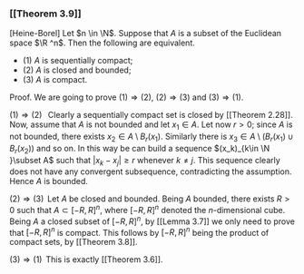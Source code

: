 ### [[Theorem 3.9]]

[Heine-Borel] Let $n \in \N$. Suppose that $A$ is a subset of the Euclidean space $\R ^n$. Then the following are equivalent.

- (1) $A$ is sequentially compact;
- (2) $A$ is closed and bounded;
- (3) $A$ is compact.

Proof. We are going to prove $(1) \Rightarrow (2)$, $(2) \Rightarrow (3)$ and $(3) \Rightarrow (1)$.

$(1) \Rightarrow (2)$   Clearly a sequentially compact set is closed by [[Theorem 2.28]]. Now, assume that $A$ is not bounded and let $x_1\in A$. Let now $r>0$; since $A$ is not bounded, there exists $x_2\in A\setminus B_r(x_1)$. Similarly there is $x_3\in A\setminus (B_r(x_1)\cup B_r(x_2))$ and so on. In this way be can build a sequence $(x_k)_{k\in \N }\subset A$ such that $|x_k-x_j|\geq r$ whenever $k\neq j$. This sequence clearly does not have any convergent subsequence, contradicting the assumption. Hence $A$ is bounded.

$(2) \Rightarrow (3)$  Let $A$ be closed and bounded. Being $A$ bounded, there exists $R>0$ such that $A\subset [-R,R]^n$, where $[-R,R]^n$ denoted the $n$-dimensional cube. Being $A$ a closed subset of $[-R,R]^n$, by [[Lemma 3.7]] we only need to prove that $[-R,R]^n$ is compact. This follows by $[-R,R]^n$ being the product of compact sets, by [[Theorem 3.8]].

$(3) \Rightarrow (1)$  This is exactly [[Theorem 3.6]].